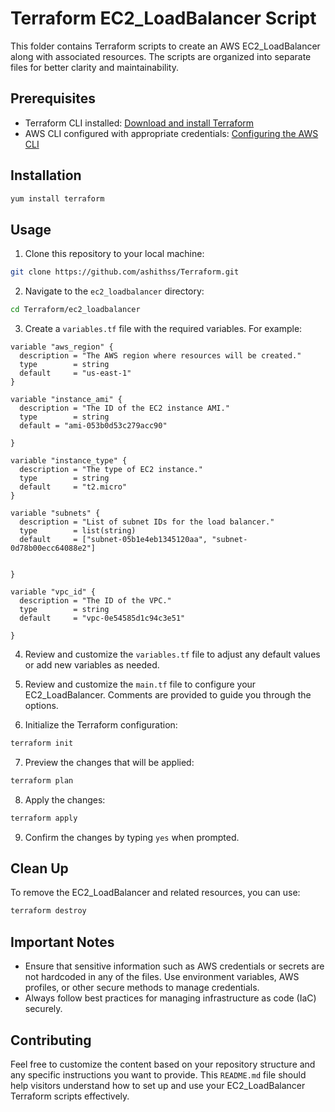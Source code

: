 # Terraform EC2_LoadBalancer Script

This folder contains Terraform scripts to create an AWS EC2_LoadBalancer along with associated resources. The scripts are organized into separate files for better clarity and maintainability.
## Prerequisites

- Terraform CLI installed: [Download and install Terraform](https://www.terraform.io/downloads.html)
- AWS CLI configured with appropriate credentials: [Configuring the AWS CLI](https://docs.aws.amazon.com/cli/latest/userguide/cli-configure-quickstart.html)
## Installation

```bash
yum install terraform
```
## Usage

1. Clone this repository to your local machine:

```bash
git clone https://github.com/ashithss/Terraform.git
``` 

2. Navigate to the `ec2_loadbalancer` directory:

```bash
cd Terraform/ec2_loadbalancer
```

3. Create a `variables.tf` file with the required variables. For example:


```hcl
variable "aws_region" {
  description = "The AWS region where resources will be created."
  type        = string
  default     = "us-east-1"
}

variable "instance_ami" {
  description = "The ID of the EC2 instance AMI."
  type        = string
  default = "ami-053b0d53c279acc90"
  
}

variable "instance_type" {
  description = "The type of EC2 instance."
  type        = string
  default     = "t2.micro"
}

variable "subnets" {
  description = "List of subnet IDs for the load balancer."
  type        = list(string)
  default     = ["subnet-05b1e4eb1345120aa", "subnet-0d78b00ecc64088e2"]


}

variable "vpc_id" {
  description = "The ID of the VPC."
  type        = string
  default     = "vpc-0e54585d1c94c3e51"

}

```

4. Review and customize the `variables.tf` file to adjust any default values or add new variables as needed.


5. Review and customize the `main.tf` file to configure your EC2_LoadBalancer. Comments are provided to guide you through the options.


6. Initialize the Terraform configuration:

 
```bash
terraform init
```

7. Preview the changes that will be applied:

```bash
terraform plan
```

8. Apply the changes:

```bash
terraform apply
```

9. Confirm the changes by typing `yes` when prompted.

## Clean Up
 

To remove the EC2_LoadBalancer and related resources, you can use:

 ```bash
terraform destroy
```

## Important Notes

 
- Ensure that sensitive information such as AWS credentials or secrets are not hardcoded in any of the files. Use environment variables, AWS profiles, or other secure methods to manage credentials.
- Always follow best practices for managing infrastructure as code (IaC) securely.
## Contributing

 

Feel free to customize the content based on your repository structure and any specific instructions you want to provide. This `README.md` file should help visitors understand how to set up and use your EC2_LoadBalancer
 Terraform scripts effectively.
